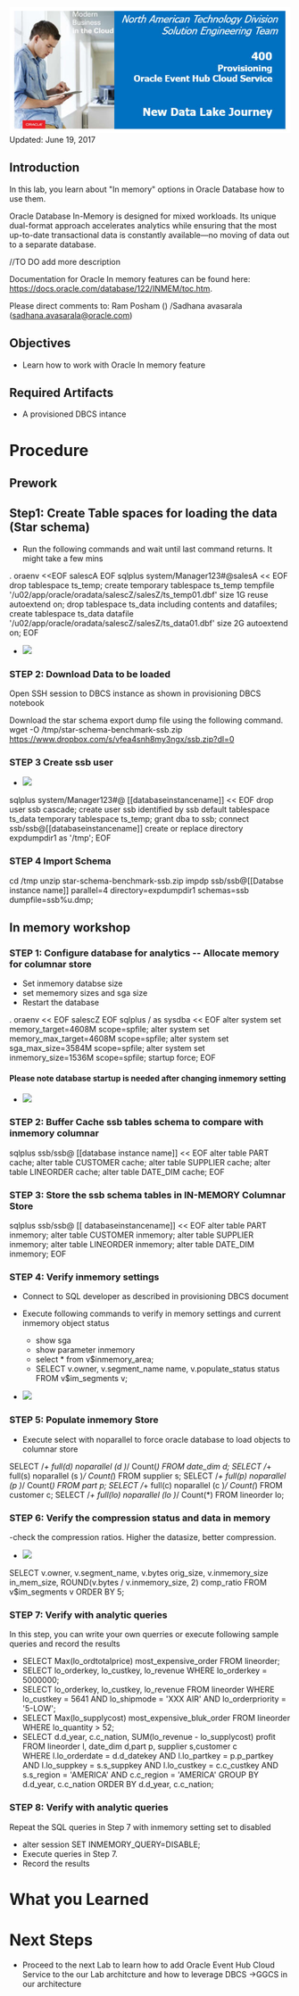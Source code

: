 ![](images/400/400.JPG)  
Updated: June 19, 2017

## Introduction

In this lab, you learn about "In memory" options in Oracle Database how to use them. 


Oracle Database In-Memory is designed for mixed workloads. Its unique dual-format approach accelerates analytics while ensuring that the most up-to-date transactional data is constantly available—no moving of data out to a separate database.


//TO DO add more description

Documentation for Oracle In memory features can be found here: https://docs.oracle.com/database/122/INMEM/toc.htm.  

Please direct comments to: Ram Posham () /Sadhana avasarala (sadhana.avasarala@oracle.com)

## Objectives

- Learn how to work with Oracle In memory feature

## Required Artifacts

- A provisioned DBCS intance

# Procedure 
## Prework 
## Step1:  Create Table spaces for loading the data (Star schema)

- Run the following commands and wait until last command returns.  It might take a few mins

. oraenv <<EOF
salescA
EOF
sqlplus system/Manager123#@salesA << EOF
drop tablespace ts_temp;
create temporary tablespace ts_temp tempfile '/u02/app/oracle/oradata/salescZ/salesZ/ts_temp01.dbf' size 1G reuse autoextend on;
drop tablespace ts_data including contents and datafiles;
create tablespace ts_data datafile '/u02/app/oracle/oradata/salescZ/salesZ/ts_data01.dbf' size 2G autoextend on;
EOF

- ![](images/900/Inmemory-create-tablespace.gif) 

### **STEP 2**: Download Data to be loaded

Open SSH session to DBCS instance as shown in provisioning DBCS notebook

Download the star schema export dump file using the following command. 
wget -O /tmp/star-schema-benchmark-ssb.zip https://www.dropbox.com/s/vfea4snh8my3ngx/ssb.zip?dl=0 

### **STEP 3** Create ssb user

- ![](images/900/create-import-ssb.gif) 

sqlplus system/Manager123#@ [[databaseinstancename]] << EOF
drop user ssb cascade;
create user ssb identified by ssb default tablespace ts_data temporary tablespace ts_temp;
grant dba to ssb;
connect ssb/ssb@[[databaseinstancename]]
create or replace directory expdumpdir1 as '/tmp';
EOF

### **STEP 4** Import Schema 

cd /tmp
unzip star-schema-benchmark-ssb.zip
impdp ssb/ssb@[[Databse instance name]] parallel=4 directory=expdumpdir1  schemas=ssb dumpfile=ssb%u.dmp;

## In memory workshop 

### **STEP 1**: Configure database for analytics -- Allocate memory for columnar store

- Set inmemory databse size
- set mememory sizes and sga size
- Restart the database

. oraenv << EOF
salescZ
EOF
sqlplus / as sysdba  << EOF
alter system set memory_target=4608M scope=spfile;
alter system set memory_max_target=4608M scope=spfile;
alter system set sga_max_size=3584M scope=spfile;
alter system set inmemory_size=1536M scope=spfile;
startup force;
EOF

#### Please note database startup is needed after changing inmemory setting
- ![](images/900/set-inmemory-params.gif) 

### **STEP 2**: Buffer Cache ssb tables schema to compare with inmemory columnar

sqlplus ssb/ssb@ [[database instance name]]   << EOF
alter table PART cache;
alter table CUSTOMER cache;
alter table SUPPLIER cache;
alter table LINEORDER cache;
alter table DATE_DIM cache;
EOF

### **STEP 3**: Store the ssb schema tables in IN-MEMORY Columnar Store

sqlplus ssb/ssb@ [[ databaseinstancename]]  << EOF
alter table PART inmemory;
alter table CUSTOMER inmemory;
alter table SUPPLIER inmemory;
alter table LINEORDER inmemory;
alter table DATE_DIM inmemory;
EOF

### **STEP 4**: Verify inmemory settings 

- Connect to SQL developer as described in provisioning DBCS document
- Execute following commands to verify in memory settings and current inmemory object status

    - show sga
    - show parameter inmemory
    - select * from v$inmemory_area;
    - SELECT v.owner, v.segment_name name, v.populate_status status
FROM v$im_segments v;

- ![](images/900/inmemory-settings.gif)

###   **STEP 5**: Populate inmemory Store
- Execute select with noparallel to force oracle database to load objects to columnar store

SELECT /*+ full(d) noparallel (d )*/ Count(*) FROM date_dim d;
SELECT /*+ full(s) noparallel (s )*/ Count(*) FROM supplier s;
SELECT /*+ full(p) noparallel (p )*/ Count(*) FROM part p;
SELECT /*+ full(c) noparallel (c )*/ Count(*) FROM customer c;
SELECT /*+ full(lo) noparallel (lo )*/ Count(*) FROM lineorder lo;


###   **STEP 6**: Verify the compression status and data in memory
-check the compression ratios. Higher the datasize, better compression.

- ![](images/900/compress.jpg)

SELECT v.owner, v.segment_name,
v.bytes orig_size,
v.inmemory_size in_mem_size,
ROUND(v.bytes / v.inmemory_size, 2) comp_ratio
FROM v$im_segments v
ORDER BY 5;

###   **STEP 7**: Verify with analytic queries

In this step,  you can write your own querries or execute following sample queries and record the results
         
 - SELECT Max(lo_ordtotalprice) most_expensive_order FROM lineorder;
 - SELECT lo_orderkey, lo_custkey, lo_revenue WHERE lo_orderkey = 5000000;
 - SELECT lo_orderkey, lo_custkey, lo_revenue FROM lineorder WHERE lo_custkey = 5641 AND lo_shipmode = 'XXX AIR'
AND lo_orderpriority = '5-LOW';
- SELECT  Max(lo_supplycost) most_expensive_bluk_order FROM lineorder WHERE lo_quantity > 52;
- SELECT d.d_year, c.c_nation, SUM(lo_revenue - lo_supplycost) profit FROM lineorder l, date_dim d,part p,
supplier s,customer c  
WHERE l.lo_orderdate = d.d_datekey
AND l.lo_partkey = p.p_partkey
AND l.lo_suppkey = s.s_suppkey
AND l.lo_custkey = c.c_custkey
AND s.s_region = 'AMERICA'
AND c.c_region = 'AMERICA'
GROUP BY d.d_year, c.c_nation
ORDER BY d.d_year, c.c_nation;

###   **STEP 8**: Verify with analytic queries

Repeat the SQL queries in Step 7 with inmemory setting set to disabled

- alter session SET INMEMORY_QUERY=DISABLE;
- Execute queries in Step 7.
- Record the results
      





# What you Learned


# Next Steps

- Proceed to the next Lab to learn how to add Oracle Event Hub Cloud Service to the our Lab architcture and how to leverage DBCS ->GGCS in our architecture